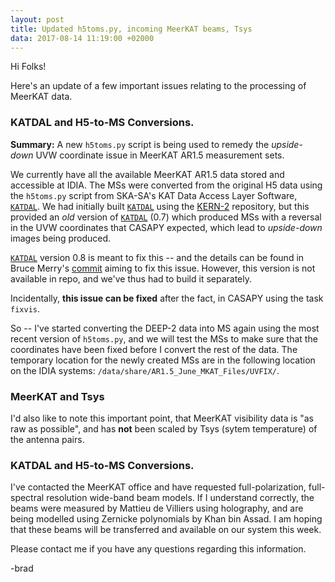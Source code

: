 ```yaml
---
layout: post
title: Updated h5toms.py, incoming MeerKAT beams, Tsys
data: 2017-08-14 11:19:00 +02000
---
```


Hi Folks! 

Here's an update of a few important issues relating to the processing of MeerKAT data.

### KATDAL and H5-to-MS Conversions.

**Summary:** A new `h5toms.py` script is being used to remedy the _upside-down_ UVW coordinate issue
in MeerKAT AR1.5 measurement sets.

We currently have all the available MeerKAT AR1.5 data stored and accessible at IDIA. The MSs were
converted from the original H5 data using the `h5toms.py` script from SKA-SA's KAT Data Access Layer
Software, [`KATDAL`][katdal]. We had initially built [`KATDAL`][katdal] using the [KERN-2][kern2]
repository, but this provided an _old_ version of [`KATDAL`][katdal] (0.7) which produced MSs with a
reversal in the UVW coordinates that CASAPY expected, which lead to _upside-down_ images being
produced.

 [`KATDAL`][katdal] version 0.8 is meant to fix this -- and the details can be found in Bruce
 Merry's [commit][bmerry] aiming to fix this issue. However, this version is not available in repo,
 and we've thus had to build it separately.

 Incidentally, **this issue can be fixed** after the fact, in CASAPY using the task `fixvis`.

 So -- I've started converting the DEEP-2 data into MS again using the most recent version of
 `h5toms.py`, and we will test the MSs to make sure that the coordinates have been fixed before I
 convert the rest of the data. The temporary location for the newly created MSs are in the following
 location on the IDIA systems: `/data/share/AR1.5_June_MKAT_Files/UVFIX/`.

### MeerKAT and Tsys

I'd also like to note this important point, that MeerKAT visibility data is "as raw as possible",
and has **not** been scaled by Tsys (sytem temperature) of the antenna pairs.  

### KATDAL and H5-to-MS Conversions.

I've contacted the MeerKAT office and have requested full-polarization, full-spectral resolution
wide-band beam models. If I understand correctly, the beams were measured by Mattieu de Villiers
using holography, and are being modelled using Zernicke polynomials by Khan bin Assad. I am hoping
that these beams will be transferred and available on our system this week. 

Please contact me if you have any questions regarding this information.

-brad

[katdal]: https://github.com/ska-sa/katdal
[kern2]: https://launchpad.net/~kernsuite/+archive/ubuntu/kern-2
[bmerry]: https://github.com/ska-sa/katdal/commit/de7706c3b884b09c3e6c276b089a54e7fee1eadd
